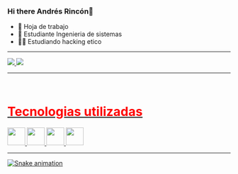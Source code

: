 ### Hi there Andrés Rincón👋

- 🔭 Hoja de trabajo 
- 🌱 Estudiante Ingenieria de sistemas
- 👨‍💻 Estudiando hacking etico
<hr>
<div> 
<a href="https://github.com/camilorinconr">

  <img heigth="50em" src="https://github-readme-stats.vercel.app/api?username=camilorinconr&show_icons=true&theme=merko"/>
  <img heigth="50em" src="https://github-readme-stats.vercel.app/api/top-langs/?username=camilorinconr&layout=compact&langs_count=16&theme=merko"/>
</div> <hr>
  
  <div style="display:inline_block"><br>
    <h1 style="color:red;">Tecnologias utilizadas</h1>
    <img alingn="center"  heigth="30" width="40" src="https://cdn.jsdelivr.net/gh/devicons/devicon/icons/java/java-original-wordmark.svg"  />
    <img alingn="center"  heigth="30" width="40" src="https://cdn.jsdelivr.net/gh/devicons/devicon/icons/html5/html5-original.svg" />
    <img alingn="center"  heigth="30" width="40" src="https://cdn.jsdelivr.net/gh/devicons/devicon/icons/css3/css3-original.svg" />
    <img alingn="center"  heigth="30" width="40" src="https://cdn.jsdelivr.net/gh/devicons/devicon/icons/postgresql/postgresql-original-wordmark.svg" />
    
  </div><hr>
  
  ![Snake animation](https://github.com/camilorinconr/camilorinconr/blob/output/github-contribution-grid-snake.svg)
    

